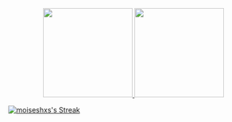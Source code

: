 
<div align="center">
  <a href="https://github.com/moiseshxs">
  <img height="180em" src="https://github-readme-stats.vercel.app/api?username=moiseshxs&show_icons=true&theme=tokyonight&include_all_commits=true&count_private=true"/>
  <img height="180em" src="https://github-readme-stats.vercel.app/api/top-langs/?username=moiseshxs&layout=compact&langs_count=7&theme=tokyonight"/>
</div>

![moiseshxs's Streak](https://github-readme-streak-stats.herokuapp.com/?user=moiseshxs&theme=tokyonight&hide_border=false)
    
